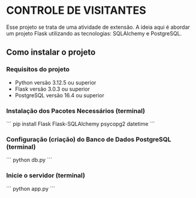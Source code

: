 # CONTROLE DE VISITANTES
Esse projeto se trata de uma atividade de extensão. A ideia aqui é abordar um projeto Flask utilizando as tecnologias: SQLAlchemy e PostgreSQL.

## Como instalar o projeto

### Requisitos do projeto
- Python versão 3.12.5 ou superior
- Flask versão 3.0.3 ou superior
- PostgreSQL versão 16.4 ou superior

### Instalação dos Pacotes Necessários (terminal)
´´´
pip install Flask Flask-SQLAlchemy psycopg2 datetime
´´´
### Configuração (criação) do Banco de Dados PostgreSQL (terminal)
´´´
python db.py
´´´
### Inicie o servidor (terminal)
´´´
python app.py
´´´

